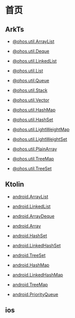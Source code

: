 # 首页

## ArkTs

- [@ohos.util.ArrayList]
- [@ohos.util.Deque]
- [@ohos.util.LinkedList]
- [@ohos.util.List]
- [@ohos.util.Queue]
- [@ohos.util.Stack]
- [@ohos.util.Vector]

- [@ohos.util.HashMap]
- [@ohos.util.HashSet]
- [@ohos.util.LightWeightMap]
- [@ohos.util.LightWeightSet]
- [@ohos.util.PlainArray]
- [@ohos.util.TreeMap]
- [@ohos.util.TreeSet]



[@ohos.util.ArrayList]: arkts/线性容器/@ohos.util.ArrayList.md
[@ohos.util.Deque]: arkts/线性容器/@ohos.util.Deque.md
[@ohos.util.LinkedList]: arkts/线性容器/@ohos.util.LinkedList.md
[@ohos.util.List]: arkts/线性容器/@ohos.util.List.md
[@ohos.util.Queue]: arkts/线性容器/@ohos.util.Queue.md
[@ohos.util.Stack]: arkts/线性容器/@ohos.util.Stack.md
[@ohos.util.Vector]: arkts/线性容器/@ohos.util.Vector.md


[@ohos.util.HashMap]: arkts/非线性容器/@ohos.util.HashMap.md
[@ohos.util.HashSet]: arkts/非线性容器/@ohos.util.HashSet.md
[@ohos.util.LightWeightMap]: arkts/非线性容器/@ohos.util.HashSet.md
[@ohos.util.LightWeightSet]: arkts/非线性容器/@ohos.util.HashSet.md
[@ohos.util.PlainArray]: arkts/非线性容器/@ohos.util.PlainArray.md
[@ohos.util.TreeMap]: arkts/非线性容器/@ohos.util.TreeMap.md
[@ohos.util.TreeSet]: arkts/非线性容器/@ohos.util.TreeSet.md

## Ktolin
- [android.ArrayList]
- [android.LinkedList]
- [android.ArrayDeque]
- [android.Array]

- [android.HashSet]
- [android.LinkedHashSet]
- [android.TreeSet]
- [android.HashMap]
- [android.LinkedHashMap]
- [android.TreeMap]
- [android.PriorityQueue]


[android.ArrayList]: kotlin/线性容器/android.ArrayList.md
[android.LinkedList]: kotlin/线性容器/android.LinkedList.md
[android.ArrayDeque]: kotlin/线性容器/android.ArrayDeque.md
[android.Array]: kotlin/线性容器/android.Array.md

[android.HashSet]: kotlin/非线性容器/android.HashSet.md
[android.LinkedHashSet]: kotlin/非线性容器/android.LinkedHashSet.md
[android.TreeSet]: kotlin/非线性容器/android.TreeSet.md
[android.HashMap]: kotlin/非线性容器/android.HashMap.md
[android.LinkedHashMap]: kotlin/非线性容器/android.LinkedHashMap.md
[android.TreeMap]: kotlin/非线性容器/android.TreeMap.md
[android.PriorityQueue]: kotlin/非线性容器/android.PriorityQueue.md


## ios
